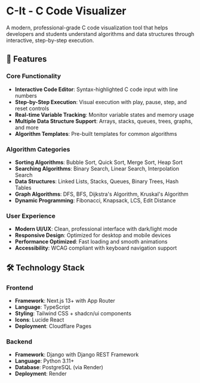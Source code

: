 # C-It - C Code Visualizer

A modern, professional-grade C code visualization tool that helps developers and students understand algorithms and data structures through interactive, step-by-step execution.

## 🚀 Features

### Core Functionality
- **Interactive Code Editor**: Syntax-highlighted C code input with line numbers
- **Step-by-Step Execution**: Visual execution with play, pause, step, and reset controls
- **Real-time Variable Tracking**: Monitor variable states and memory usage
- **Multiple Data Structure Support**: Arrays, stacks, queues, trees, graphs, and more
- **Algorithm Templates**: Pre-built templates for common algorithms

### Algorithm Categories
- **Sorting Algorithms**: Bubble Sort, Quick Sort, Merge Sort, Heap Sort
- **Searching Algorithms**: Binary Search, Linear Search, Interpolation Search
- **Data Structures**: Linked Lists, Stacks, Queues, Binary Trees, Hash Tables
- **Graph Algorithms**: DFS, BFS, Dijkstra's Algorithm, Kruskal's Algorithm
- **Dynamic Programming**: Fibonacci, Knapsack, LCS, Edit Distance

### User Experience
- **Modern UI/UX**: Clean, professional interface with dark/light mode
- **Responsive Design**: Optimized for desktop and mobile devices
- **Performance Optimized**: Fast loading and smooth animations
- **Accessibility**: WCAG compliant with keyboard navigation support

## 🛠️ Technology Stack

### Frontend
- **Framework**: Next.js 13+ with App Router
- **Language**: TypeScript
- **Styling**: Tailwind CSS + shadcn/ui components
- **Icons**: Lucide React
- **Deployment**: Cloudflare Pages

### Backend
- **Framework**: Django with Django REST Framework
- **Language**: Python 3.11+
- **Database**: PostgreSQL (via Render)
- **Deployment**: Render 